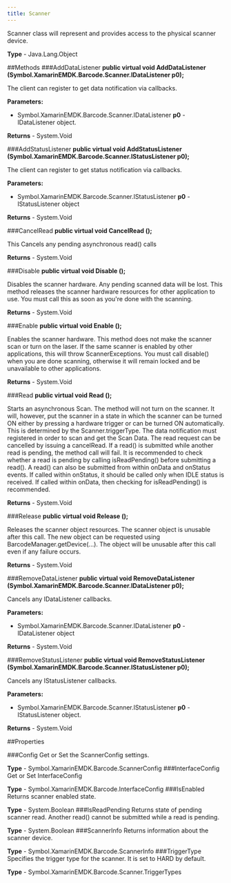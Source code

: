 ```yaml
---
title: Scanner
---
```


Scanner class will represent and provides access to the physical scanner device.

**Type** - Java.Lang.Object

##Methods
###AddDataListener
**public virtual void AddDataListener (Symbol.XamarinEMDK.Barcode.Scanner.IDataListener p0);**

The client can register to get data notification via callbacks.

**Parameters:** 

* Symbol.XamarinEMDK.Barcode.Scanner.IDataListener **p0** - IDataListener object.

**Returns** - System.Void

###AddStatusListener
**public virtual void AddStatusListener (Symbol.XamarinEMDK.Barcode.Scanner.IStatusListener p0);**

The client can register to get status notification via callbacks.

**Parameters:** 

* Symbol.XamarinEMDK.Barcode.Scanner.IStatusListener **p0** - IStatusListener object

**Returns** - System.Void

###CancelRead
**public virtual void CancelRead ();**

This Cancels any pending asynchronous read() calls


**Returns** - System.Void

###Disable
**public virtual void Disable ();**

Disables the scanner hardware. Any pending scanned data will be lost. This method releases the scanner hardware resources for other application to use. You must call this as soon as you're done with the scanning.


**Returns** - System.Void

###Enable
**public virtual void Enable ();**

Enables the scanner hardware. This method does not make the scanner scan or turn on the laser. If the same scanner is enabled by other applications, this will throw ScannerExceptions. You must call disable() when you are done scanning, otherwise it will remain locked and be unavailable to other applications.


**Returns** - System.Void

###Read
**public virtual void Read ();**

Starts an asynchronous Scan. The method will not turn on the scanner. It will, however, put the scanner in a state in which the scanner can be turned ON either by pressing a hardware trigger or can be turned ON automatically. This is determined by the Scanner.triggerType. The data notification must registered in order to scan and get the Scan Data. The read request can be cancelled by issuing a cancelRead. If a read() is submitted while another read is pending, the method call will fail. It is recommended to check whether a read is pending by calling isReadPending() before submitting a read(). A read() can also be submitted from within onData and onStatus events. If called within onStatus, it should be called only when IDLE status is received. If called within onData, then checking for isReadPending() is recommended.


**Returns** - System.Void

###Release
**public virtual void Release ();**

Releases the scanner object resources. The scanner object is unusable after this call. The new object can be requested using BarcodeManager.getDevice(...). The object will be unusable after this call even if any failure occurs.


**Returns** - System.Void

###RemoveDataListener
**public virtual void RemoveDataListener (Symbol.XamarinEMDK.Barcode.Scanner.IDataListener p0);**

Cancels any IDataListener callbacks.

**Parameters:** 

* Symbol.XamarinEMDK.Barcode.Scanner.IDataListener **p0** - IDataListener object

**Returns** - System.Void

###RemoveStatusListener
**public virtual void RemoveStatusListener (Symbol.XamarinEMDK.Barcode.Scanner.IStatusListener p0);**

Cancels any IStatusListener callbacks.

**Parameters:** 

* Symbol.XamarinEMDK.Barcode.Scanner.IStatusListener **p0** - IStatusListener object.

**Returns** - System.Void

##Properties

###Config
Get or Set the ScannerConfig settings.

**Type** - Symbol.XamarinEMDK.Barcode.ScannerConfig
###InterfaceConfig
Get or Set InterfaceConfig

**Type** - Symbol.XamarinEMDK.Barcode.InterfaceConfig
###IsEnabled
Returns scanner enabled state.

**Type** - System.Boolean
###IsReadPending
Returns state of pending scanner read. Another read() cannot be submitted while a read is pending.

**Type** - System.Boolean
###ScannerInfo
Returns information about the scanner device.

**Type** - Symbol.XamarinEMDK.Barcode.ScannerInfo
###TriggerType
Specifies the trigger type for the scanner. It is set to HARD by default.

**Type** - Symbol.XamarinEMDK.Barcode.Scanner.TriggerTypes



